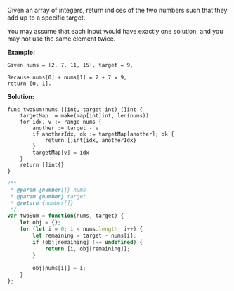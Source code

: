 Given an array of integers, return indices of the two numbers such that they add up to a specific target.

You may assume that each input would have exactly one solution, and you may not use the same element twice.

**Example:**
```
Given nums = [2, 7, 11, 15], target = 9,

Because nums[0] + nums[1] = 2 + 7 = 9,
return [0, 1].
```

**Solution:**

```golang
func twoSum(nums []int, target int) []int {
	targetMap := make(map[int]int, len(nums))
	for idx, v := range nums {
		another := target - v
		if anotherIdx, ok := targetMap[another]; ok {
			return []int{idx, anotherIdx}
		}
		targetMap[v] = idx
	}
	return []int{}
}
```

```js
/**
 * @param {number[]} nums
 * @param {number} target
 * @return {number[]}
 */
var twoSum = function(nums, target) {
    let obj = {};
    for (let i = 0; i < nums.length; i++) {
        let remaining = target - nums[i];
        if (obj[remaining] !== undefined) {
            return [i, obj[remaining]];
        }
        
        obj[nums[i]] = i;
    }
};
```
